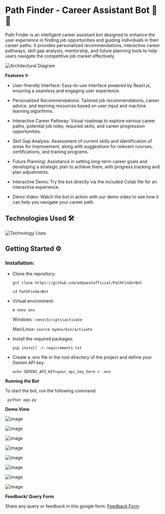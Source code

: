 <h1>Path Finder - Career Assistant Bot 🚀🤖</h1>

Path Finder is an intelligent career assistant bot designed to enhance the user experience in finding job opportunities and guiding individuals in their career paths. It provides personalized recommendations, interactive career pathways, skill gap analysis, mentorship, and future planning tools to help users navigate the competitive job market effectively.


![Architectural Diagram](https://github.com/edquestofficial/PathFinderBot/blob/main/Image/Architectural%20Diagram.jpeg)



**Features ✨**



* User-friendly Interface: Easy-to-use interface powered by React.js, ensuring a seamless and engaging user experience.

* Personalized Recommendations: Tailored job recommendations, career advice, and learning resources based on user input and machine learning algorithms.

* Interactive Career Pathway: Visual roadmap to explore various career paths, potential job roles, required skills, and career progression opportunities.

* Skill Gap Analysis: Assessment of current skills and identification of areas for improvement, along with suggestions for relevant courses, certifications, and training programs.

* Future Planning: Assistance in setting long-term career goals and developing a strategic plan to achieve them, with progress tracking and plan adjustments.

* Interactive Demo: Try the bot directly via the included Colab file for an interactive experience.

* Demo Video: Watch the bot in action with our demo video to see how it can help you navigate your career path.


<h2>Technologies Used  🛠️</h2>

![Technology Uses](https://github.com/edquestofficial/PathFinderBot/blob/main/Image/tech.png)

<h2 >Getting Started  ⚙️ </h2>

<h3>Installation:</h3>

* Clone the repository:

     `git clone https://github.com/edquestofficial/PathFinderBot `

     `cd PathFinderBot`

* Virtual environment:

     `m venv env`  

   Windows : `venv\Scripts\activate`  

   Mac\Linux: `source myenv/bin/activate`

* Install the required packages:

     `pip install -r requirements.txt`

* Create a .env file in the root directory of the project and define your Gemini API key:

     `echo GEMINI_API_KEY=your_api_key_here > .env`

**Running the Bot**

To start the bot, run the following command:

   ` python app.py`

**Demo View**

![image](https://github.com/edquestofficial/PathFinderBot/blob/main/Image/Demo_1.jpeg)

![image](https://github.com/edquestofficial/PathFinderBot/blob/main/Image/Demo_2.jpeg)

![image](https://github.com/edquestofficial/PathFinderBot/blob/main/Image/Demo_3.jpeg)

![image](https://github.com/edquestofficial/PathFinderBot/blob/main/Image/Demo_4.jpeg)

![image](https://github.com/edquestofficial/PathFinderBot/blob/main/Image/Demo_5.jpeg)

![image](https://github.com/edquestofficial/PathFinderBot/blob/main/Image/Demo_6.jpeg)

![image](https://github.com/edquestofficial/PathFinderBot/blob/main/Image/Demo_7.jpeg)

![image](https://github.com/edquestofficial/PathFinderBot/blob/main/Image/Demo_8.jpeg)


**Feedback/ Query Form**

Share any query or feedback in this google form: [Feedback Form](https://forms.gle/1dTCBhJoKsxs4tsh7)

